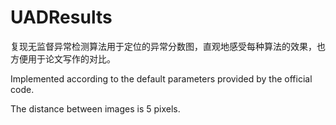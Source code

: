 # UADResults

复现无监督异常检测算法用于定位的异常分数图，直观地感受每种算法的效果，也方便用于论文写作的对比。

Implemented according to the default parameters provided by the official code.

The distance between images is 5 pixels.
